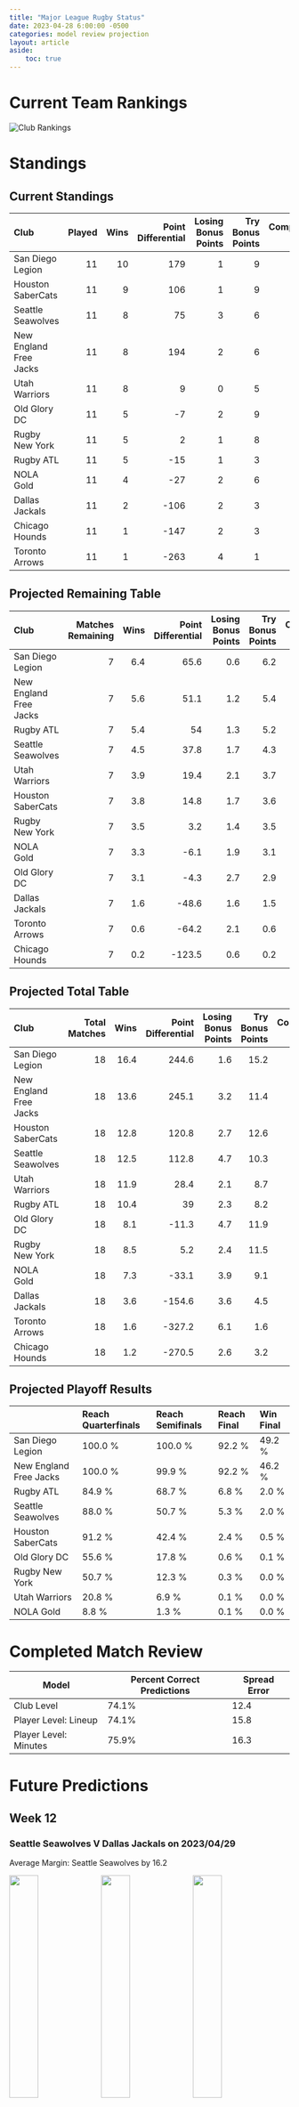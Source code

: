 ```yaml
---  
title: "Major League Rugby Status"  
date: 2023-04-28 6:00:00 -0500  
categories: model review projection  
layout: article  
aside:  
    toc: true  
---
```

# Current Team Rankings


![Club Rankings](plots/rankings_Major-League-Rugby-2022.png)
# Standings

## Current Standings


| Club                   |   Played |   Wins |   Point Differential |   Losing Bonus Points |   Try Bonus Points |   Competition Points |
|:-----------------------|---------:|-------:|---------------------:|----------------------:|-------------------:|---------------------:|
| San Diego Legion       |       11 |     10 |                  179 |                     1 |                  9 |                   50 |
| Houston SaberCats      |       11 |      9 |                  106 |                     1 |                  9 |                   46 |
| Seattle Seawolves      |       11 |      8 |                   75 |                     3 |                  6 |                   41 |
| New England Free Jacks |       11 |      8 |                  194 |                     2 |                  6 |                   40 |
| Utah Warriors          |       11 |      8 |                    9 |                     0 |                  5 |                   37 |
| Old Glory DC           |       11 |      5 |                   -7 |                     2 |                  9 |                   31 |
| Rugby New York         |       11 |      5 |                    2 |                     1 |                  8 |                   29 |
| Rugby ATL              |       11 |      5 |                  -15 |                     1 |                  3 |                   24 |
| NOLA Gold              |       11 |      4 |                  -27 |                     2 |                  6 |                   24 |
| Dallas Jackals         |       11 |      2 |                 -106 |                     2 |                  3 |                   13 |
| Chicago Hounds         |       11 |      1 |                 -147 |                     2 |                  3 |                    9 |
| Toronto Arrows         |       11 |      1 |                 -263 |                     4 |                  1 |                    9 |



## Projected Remaining Table


| Club                   |   Matches Remaining |   Wins |   Point Differential |   Losing Bonus Points |   Try Bonus Points |   Competition Points |
|:-----------------------|--------------------:|-------:|---------------------:|----------------------:|-------------------:|---------------------:|
| San Diego Legion       |                   7 |    6.4 |                 65.6 |                   0.6 |                6.2 |                 32.3 |
| New England Free Jacks |                   7 |    5.6 |                 51.1 |                   1.2 |                5.4 |                 28.8 |
| Rugby ATL              |                   7 |    5.4 |                 54   |                   1.3 |                5.2 |                 28.1 |
| Seattle Seawolves      |                   7 |    4.5 |                 37.8 |                   1.7 |                4.3 |                 24.2 |
| Utah Warriors          |                   7 |    3.9 |                 19.4 |                   2.1 |                3.7 |                 21.6 |
| Houston SaberCats      |                   7 |    3.8 |                 14.8 |                   1.7 |                3.6 |                 20.4 |
| Rugby New York         |                   7 |    3.5 |                  3.2 |                   1.4 |                3.5 |                 19   |
| NOLA Gold              |                   7 |    3.3 |                 -6.1 |                   1.9 |                3.1 |                 18.3 |
| Old Glory DC           |                   7 |    3.1 |                 -4.3 |                   2.7 |                2.9 |                 18.1 |
| Dallas Jackals         |                   7 |    1.6 |                -48.6 |                   1.6 |                1.5 |                  9.8 |
| Toronto Arrows         |                   7 |    0.6 |                -64.2 |                   2.1 |                0.6 |                  5.2 |
| Chicago Hounds         |                   7 |    0.2 |               -123.5 |                   0.6 |                0.2 |                  1.7 |



## Projected Total Table


| Club                   |   Total Matches |   Wins |   Point Differential |   Losing Bonus Points |   Try Bonus Points |   Competition Points |
|:-----------------------|----------------:|-------:|---------------------:|----------------------:|-------------------:|---------------------:|
| San Diego Legion       |              18 |   16.4 |                244.6 |                   1.6 |               15.2 |                 82.3 |
| New England Free Jacks |              18 |   13.6 |                245.1 |                   3.2 |               11.4 |                 68.8 |
| Houston SaberCats      |              18 |   12.8 |                120.8 |                   2.7 |               12.6 |                 66.4 |
| Seattle Seawolves      |              18 |   12.5 |                112.8 |                   4.7 |               10.3 |                 65.2 |
| Utah Warriors          |              18 |   11.9 |                 28.4 |                   2.1 |                8.7 |                 58.6 |
| Rugby ATL              |              18 |   10.4 |                 39   |                   2.3 |                8.2 |                 52.1 |
| Old Glory DC           |              18 |    8.1 |                -11.3 |                   4.7 |               11.9 |                 49.1 |
| Rugby New York         |              18 |    8.5 |                  5.2 |                   2.4 |               11.5 |                 48   |
| NOLA Gold              |              18 |    7.3 |                -33.1 |                   3.9 |                9.1 |                 42.3 |
| Dallas Jackals         |              18 |    3.6 |               -154.6 |                   3.6 |                4.5 |                 22.8 |
| Toronto Arrows         |              18 |    1.6 |               -327.2 |                   6.1 |                1.6 |                 14.2 |
| Chicago Hounds         |              18 |    1.2 |               -270.5 |                   2.6 |                3.2 |                 10.7 |



## Projected Playoff Results


|                        | Reach Quarterfinals   | Reach Semifinals   | Reach Final   | Win Final   |
|:-----------------------|:----------------------|:-------------------|:--------------|:------------|
| San Diego Legion       | 100.0 %               | 100.0 %            | 92.2 %        | 49.2 %      |
| New England Free Jacks | 100.0 %               | 99.9 %             | 92.2 %        | 46.2 %      |
| Rugby ATL              | 84.9 %                | 68.7 %             | 6.8 %         | 2.0 %       |
| Seattle Seawolves      | 88.0 %                | 50.7 %             | 5.3 %         | 2.0 %       |
| Houston SaberCats      | 91.2 %                | 42.4 %             | 2.4 %         | 0.5 %       |
| Old Glory DC           | 55.6 %                | 17.8 %             | 0.6 %         | 0.1 %       |
| Rugby New York         | 50.7 %                | 12.3 %             | 0.3 %         | 0.0 %       |
| Utah Warriors          | 20.8 %                | 6.9 %              | 0.1 %         | 0.0 %       |
| NOLA Gold              | 8.8 %                 | 1.3 %              | 0.1 %         | 0.0 %       |



# Completed Match Review


| Model | Percent Correct Predictions | Spread Error |
| ------ | ------ | ------ |
| Club Level | 74.1% | 12.4 |
| Player Level: Lineup | 74.1% | 15.8 |
| Player Level: Minutes | 75.9% | 16.3 |


# Future Predictions

## Week 12

### Seattle Seawolves V Dallas Jackals on 2023/04/29


Average Margin: Seattle Seawolves by 16.2

<p float="left">
<img src="plots/performances_Seattle Seawolves_V_Dallas Jackals_12.png" width="32%" />
<img src="plots/resultbar_Seattle Seawolves_V_Dallas Jackals_12.png" width="32%" />
<img src="plots/spreads_Seattle Seawolves_V_Dallas Jackals_12.png" width="32%" />
</p>

### New England Free Jacks V Rugby New York on 2023/04/30


Average Margin: New England Free Jacks by 10.3

<p float="left">
<img src="plots/performances_New England Free Jacks_V_Rugby New York_12.png" width="32%" />
<img src="plots/resultbar_New England Free Jacks_V_Rugby New York_12.png" width="32%" />
<img src="plots/spreads_New England Free Jacks_V_Rugby New York_12.png" width="32%" />
</p>

### San Diego Legion V Houston SaberCats on 2023/04/30


Average Margin: San Diego Legion by 8.9

<p float="left">
<img src="plots/performances_San Diego Legion_V_Houston SaberCats_12.png" width="32%" />
<img src="plots/resultbar_San Diego Legion_V_Houston SaberCats_12.png" width="32%" />
<img src="plots/spreads_San Diego Legion_V_Houston SaberCats_12.png" width="32%" />
</p>

### NOLA Gold V Toronto Arrows on 2023/04/30


Average Margin: NOLA Gold by 9.8

<p float="left">
<img src="plots/performances_NOLA Gold_V_Toronto Arrows_12.png" width="32%" />
<img src="plots/resultbar_NOLA Gold_V_Toronto Arrows_12.png" width="32%" />
<img src="plots/spreads_NOLA Gold_V_Toronto Arrows_12.png" width="32%" />
</p>

## Week 13

### Dallas Jackals V Old Glory DC on 2023/05/06


Average Margin: Old Glory DC by 4.7

<p float="left">
<img src="plots/performances_Dallas Jackals_V_Old Glory DC_13.png" width="32%" />
<img src="plots/resultbar_Dallas Jackals_V_Old Glory DC_13.png" width="32%" />
<img src="plots/spreads_Dallas Jackals_V_Old Glory DC_13.png" width="32%" />
</p>

### Utah Warriors V San Diego Legion on 2023/05/06


Average Margin: San Diego Legion by 2.6

<p float="left">
<img src="plots/performances_Utah Warriors_V_San Diego Legion_13.png" width="32%" />
<img src="plots/resultbar_Utah Warriors_V_San Diego Legion_13.png" width="32%" />
<img src="plots/spreads_Utah Warriors_V_San Diego Legion_13.png" width="32%" />
</p>

### Rugby ATL V Chicago Hounds on 2023/05/06


Average Margin: Rugby ATL by 22.2

<p float="left">
<img src="plots/performances_Rugby ATL_V_Chicago Hounds_13.png" width="32%" />
<img src="plots/resultbar_Rugby ATL_V_Chicago Hounds_13.png" width="32%" />
<img src="plots/spreads_Rugby ATL_V_Chicago Hounds_13.png" width="32%" />
</p>

### Rugby New York V NOLA Gold on 2023/05/07


Average Margin: Rugby New York by 5.6

<p float="left">
<img src="plots/performances_Rugby New York_V_NOLA Gold_13.png" width="32%" />
<img src="plots/resultbar_Rugby New York_V_NOLA Gold_13.png" width="32%" />
<img src="plots/spreads_Rugby New York_V_NOLA Gold_13.png" width="32%" />
</p>

## Week 14

### Toronto Arrows V Rugby ATL on 2023/05/12


Average Margin: Rugby ATL by 9.2

<p float="left">
<img src="plots/performances_Toronto Arrows_V_Rugby ATL_14.png" width="32%" />
<img src="plots/resultbar_Toronto Arrows_V_Rugby ATL_14.png" width="32%" />
<img src="plots/spreads_Toronto Arrows_V_Rugby ATL_14.png" width="32%" />
</p>

### NOLA Gold V San Diego Legion on 2023/05/13


Average Margin: San Diego Legion by 6.1

<p float="left">
<img src="plots/performances_NOLA Gold_V_San Diego Legion_14.png" width="32%" />
<img src="plots/resultbar_NOLA Gold_V_San Diego Legion_14.png" width="32%" />
<img src="plots/spreads_NOLA Gold_V_San Diego Legion_14.png" width="32%" />
</p>

### Chicago Hounds V Rugby New York on 2023/05/13


Average Margin: Rugby New York by 12.3

<p float="left">
<img src="plots/performances_Chicago Hounds_V_Rugby New York_14.png" width="32%" />
<img src="plots/resultbar_Chicago Hounds_V_Rugby New York_14.png" width="32%" />
<img src="plots/spreads_Chicago Hounds_V_Rugby New York_14.png" width="32%" />
</p>

### Dallas Jackals V Utah Warriors on 2023/05/13


Average Margin: Utah Warriors by 6.9

<p float="left">
<img src="plots/performances_Dallas Jackals_V_Utah Warriors_14.png" width="32%" />
<img src="plots/resultbar_Dallas Jackals_V_Utah Warriors_14.png" width="32%" />
<img src="plots/spreads_Dallas Jackals_V_Utah Warriors_14.png" width="32%" />
</p>

### Houston SaberCats V Seattle Seawolves on 2023/05/13


Average Margin: Houston SaberCats by 1.4

<p float="left">
<img src="plots/performances_Houston SaberCats_V_Seattle Seawolves_14.png" width="32%" />
<img src="plots/resultbar_Houston SaberCats_V_Seattle Seawolves_14.png" width="32%" />
<img src="plots/spreads_Houston SaberCats_V_Seattle Seawolves_14.png" width="32%" />
</p>

### Old Glory DC V New England Free Jacks on 2023/05/14


Average Margin: New England Free Jacks by 3.8

<p float="left">
<img src="plots/performances_Old Glory DC_V_New England Free Jacks_14.png" width="32%" />
<img src="plots/resultbar_Old Glory DC_V_New England Free Jacks_14.png" width="32%" />
<img src="plots/spreads_Old Glory DC_V_New England Free Jacks_14.png" width="32%" />
</p>

## Week 15

### Toronto Arrows V Old Glory DC on 2023/05/18


Average Margin: Old Glory DC by 4.8

<p float="left">
<img src="plots/performances_Toronto Arrows_V_Old Glory DC_15.png" width="32%" />
<img src="plots/resultbar_Toronto Arrows_V_Old Glory DC_15.png" width="32%" />
<img src="plots/spreads_Toronto Arrows_V_Old Glory DC_15.png" width="32%" />
</p>

### Seattle Seawolves V Chicago Hounds on 2023/05/20


Average Margin: Seattle Seawolves by 22.4

<p float="left">
<img src="plots/performances_Seattle Seawolves_V_Chicago Hounds_15.png" width="32%" />
<img src="plots/resultbar_Seattle Seawolves_V_Chicago Hounds_15.png" width="32%" />
<img src="plots/spreads_Seattle Seawolves_V_Chicago Hounds_15.png" width="32%" />
</p>

### Utah Warriors V Houston SaberCats on 2023/05/20


Average Margin: Utah Warriors by 3.0

<p float="left">
<img src="plots/performances_Utah Warriors_V_Houston SaberCats_15.png" width="32%" />
<img src="plots/resultbar_Utah Warriors_V_Houston SaberCats_15.png" width="32%" />
<img src="plots/spreads_Utah Warriors_V_Houston SaberCats_15.png" width="32%" />
</p>

### Rugby ATL V Dallas Jackals on 2023/05/20


Average Margin: Rugby ATL by 15.5

<p float="left">
<img src="plots/performances_Rugby ATL_V_Dallas Jackals_15.png" width="32%" />
<img src="plots/resultbar_Rugby ATL_V_Dallas Jackals_15.png" width="32%" />
<img src="plots/spreads_Rugby ATL_V_Dallas Jackals_15.png" width="32%" />
</p>

### New England Free Jacks V NOLA Gold on 2023/05/21


Average Margin: New England Free Jacks by 12.4

<p float="left">
<img src="plots/performances_New England Free Jacks_V_NOLA Gold_15.png" width="32%" />
<img src="plots/resultbar_New England Free Jacks_V_NOLA Gold_15.png" width="32%" />
<img src="plots/spreads_New England Free Jacks_V_NOLA Gold_15.png" width="32%" />
</p>

## Week 16

### Utah Warriors V Rugby ATL on 2023/05/27


Average Margin: Utah Warriors by 0.7

<p float="left">
<img src="plots/performances_Utah Warriors_V_Rugby ATL_16.png" width="32%" />
<img src="plots/resultbar_Utah Warriors_V_Rugby ATL_16.png" width="32%" />
<img src="plots/spreads_Utah Warriors_V_Rugby ATL_16.png" width="32%" />
</p>

### Old Glory DC V Seattle Seawolves on 2023/05/27


Average Margin: Seattle Seawolves by 1.2

<p float="left">
<img src="plots/performances_Old Glory DC_V_Seattle Seawolves_16.png" width="32%" />
<img src="plots/resultbar_Old Glory DC_V_Seattle Seawolves_16.png" width="32%" />
<img src="plots/spreads_Old Glory DC_V_Seattle Seawolves_16.png" width="32%" />
</p>

### New England Free Jacks V Toronto Arrows on 2023/05/27


Average Margin: New England Free Jacks by 18.6

<p float="left">
<img src="plots/performances_New England Free Jacks_V_Toronto Arrows_16.png" width="32%" />
<img src="plots/resultbar_New England Free Jacks_V_Toronto Arrows_16.png" width="32%" />
<img src="plots/spreads_New England Free Jacks_V_Toronto Arrows_16.png" width="32%" />
</p>

### Houston SaberCats V Chicago Hounds on 2023/05/27


Average Margin: Houston SaberCats by 20.2

<p float="left">
<img src="plots/performances_Houston SaberCats_V_Chicago Hounds_16.png" width="32%" />
<img src="plots/resultbar_Houston SaberCats_V_Chicago Hounds_16.png" width="32%" />
<img src="plots/spreads_Houston SaberCats_V_Chicago Hounds_16.png" width="32%" />
</p>

### San Diego Legion V Rugby New York on 2023/05/28


Average Margin: San Diego Legion by 10.9

<p float="left">
<img src="plots/performances_San Diego Legion_V_Rugby New York_16.png" width="32%" />
<img src="plots/resultbar_San Diego Legion_V_Rugby New York_16.png" width="32%" />
<img src="plots/spreads_San Diego Legion_V_Rugby New York_16.png" width="32%" />
</p>

## Week 17

### Rugby ATL V New England Free Jacks on 2023/06/02


Average Margin: Rugby ATL by 0.4

<p float="left">
<img src="plots/performances_Rugby ATL_V_New England Free Jacks_17.png" width="32%" />
<img src="plots/resultbar_Rugby ATL_V_New England Free Jacks_17.png" width="32%" />
<img src="plots/spreads_Rugby ATL_V_New England Free Jacks_17.png" width="32%" />
</p>

### Toronto Arrows V Houston SaberCats on 2023/06/03


Average Margin: Houston SaberCats by 7.1

<p float="left">
<img src="plots/performances_Toronto Arrows_V_Houston SaberCats_17.png" width="32%" />
<img src="plots/resultbar_Toronto Arrows_V_Houston SaberCats_17.png" width="32%" />
<img src="plots/spreads_Toronto Arrows_V_Houston SaberCats_17.png" width="32%" />
</p>

### Chicago Hounds V San Diego Legion on 2023/06/03


Average Margin: San Diego Legion by 18.5

<p float="left">
<img src="plots/performances_Chicago Hounds_V_San Diego Legion_17.png" width="32%" />
<img src="plots/resultbar_Chicago Hounds_V_San Diego Legion_17.png" width="32%" />
<img src="plots/spreads_Chicago Hounds_V_San Diego Legion_17.png" width="32%" />
</p>

### NOLA Gold V Old Glory DC on 2023/06/03


Average Margin: NOLA Gold by 1.8

<p float="left">
<img src="plots/performances_NOLA Gold_V_Old Glory DC_17.png" width="32%" />
<img src="plots/resultbar_NOLA Gold_V_Old Glory DC_17.png" width="32%" />
<img src="plots/spreads_NOLA Gold_V_Old Glory DC_17.png" width="32%" />
</p>

### Rugby New York V Dallas Jackals on 2023/06/04


Average Margin: Rugby New York by 11.8

<p float="left">
<img src="plots/performances_Rugby New York_V_Dallas Jackals_17.png" width="32%" />
<img src="plots/resultbar_Rugby New York_V_Dallas Jackals_17.png" width="32%" />
<img src="plots/spreads_Rugby New York_V_Dallas Jackals_17.png" width="32%" />
</p>

### Seattle Seawolves V Utah Warriors on 2023/06/04


Average Margin: Seattle Seawolves by 5.7

<p float="left">
<img src="plots/performances_Seattle Seawolves_V_Utah Warriors_17.png" width="32%" />
<img src="plots/resultbar_Seattle Seawolves_V_Utah Warriors_17.png" width="32%" />
<img src="plots/spreads_Seattle Seawolves_V_Utah Warriors_17.png" width="32%" />
</p>

## Week 18

### Houston SaberCats V Old Glory DC on 2023/06/09


Average Margin: Houston SaberCats by 6.1

<p float="left">
<img src="plots/performances_Houston SaberCats_V_Old Glory DC_18.png" width="32%" />
<img src="plots/resultbar_Houston SaberCats_V_Old Glory DC_18.png" width="32%" />
<img src="plots/spreads_Houston SaberCats_V_Old Glory DC_18.png" width="32%" />
</p>

### Rugby ATL V Rugby New York on 2023/06/10


Average Margin: Rugby ATL by 7.0

<p float="left">
<img src="plots/performances_Rugby ATL_V_Rugby New York_18.png" width="32%" />
<img src="plots/resultbar_Rugby ATL_V_Rugby New York_18.png" width="32%" />
<img src="plots/spreads_Rugby ATL_V_Rugby New York_18.png" width="32%" />
</p>

### Dallas Jackals V NOLA Gold on 2023/06/10


Average Margin: NOLA Gold by 3.2

<p float="left">
<img src="plots/performances_Dallas Jackals_V_NOLA Gold_18.png" width="32%" />
<img src="plots/resultbar_Dallas Jackals_V_NOLA Gold_18.png" width="32%" />
<img src="plots/spreads_Dallas Jackals_V_NOLA Gold_18.png" width="32%" />
</p>

### Utah Warriors V Chicago Hounds on 2023/06/10


Average Margin: Utah Warriors by 19.3

<p float="left">
<img src="plots/performances_Utah Warriors_V_Chicago Hounds_18.png" width="32%" />
<img src="plots/resultbar_Utah Warriors_V_Chicago Hounds_18.png" width="32%" />
<img src="plots/spreads_Utah Warriors_V_Chicago Hounds_18.png" width="32%" />
</p>

### Seattle Seawolves V New England Free Jacks on 2023/06/11


Average Margin: Seattle Seawolves by 0.9

<p float="left">
<img src="plots/performances_Seattle Seawolves_V_New England Free Jacks_18.png" width="32%" />
<img src="plots/resultbar_Seattle Seawolves_V_New England Free Jacks_18.png" width="32%" />
<img src="plots/spreads_Seattle Seawolves_V_New England Free Jacks_18.png" width="32%" />
</p>

### Toronto Arrows V San Diego Legion on 2023/06/11


Average Margin: San Diego Legion by 12.3

<p float="left">
<img src="plots/performances_Toronto Arrows_V_San Diego Legion_18.png" width="32%" />
<img src="plots/resultbar_Toronto Arrows_V_San Diego Legion_18.png" width="32%" />
<img src="plots/spreads_Toronto Arrows_V_San Diego Legion_18.png" width="32%" />
</p>

## Week 19

### Old Glory DC V Rugby ATL on 2023/06/17


Average Margin: Rugby ATL by 1.0

<p float="left">
<img src="plots/performances_Old Glory DC_V_Rugby ATL_19.png" width="32%" />
<img src="plots/resultbar_Old Glory DC_V_Rugby ATL_19.png" width="32%" />
<img src="plots/spreads_Old Glory DC_V_Rugby ATL_19.png" width="32%" />
</p>

### New England Free Jacks V Houston SaberCats on 2023/06/17


Average Margin: New England Free Jacks by 7.8

<p float="left">
<img src="plots/performances_New England Free Jacks_V_Houston SaberCats_19.png" width="32%" />
<img src="plots/resultbar_New England Free Jacks_V_Houston SaberCats_19.png" width="32%" />
<img src="plots/spreads_New England Free Jacks_V_Houston SaberCats_19.png" width="32%" />
</p>

### Toronto Arrows V NOLA Gold on 2023/06/17


Average Margin: NOLA Gold by 3.0

<p float="left">
<img src="plots/performances_Toronto Arrows_V_NOLA Gold_19.png" width="32%" />
<img src="plots/resultbar_Toronto Arrows_V_NOLA Gold_19.png" width="32%" />
<img src="plots/spreads_Toronto Arrows_V_NOLA Gold_19.png" width="32%" />
</p>

### Dallas Jackals V Chicago Hounds on 2023/06/17


Average Margin: Dallas Jackals by 9.2

<p float="left">
<img src="plots/performances_Dallas Jackals_V_Chicago Hounds_19.png" width="32%" />
<img src="plots/resultbar_Dallas Jackals_V_Chicago Hounds_19.png" width="32%" />
<img src="plots/spreads_Dallas Jackals_V_Chicago Hounds_19.png" width="32%" />
</p>

### San Diego Legion V Seattle Seawolves on 2023/06/18


Average Margin: San Diego Legion by 6.7

<p float="left">
<img src="plots/performances_San Diego Legion_V_Seattle Seawolves_19.png" width="32%" />
<img src="plots/resultbar_San Diego Legion_V_Seattle Seawolves_19.png" width="32%" />
<img src="plots/spreads_San Diego Legion_V_Seattle Seawolves_19.png" width="32%" />
</p>

### Rugby New York V Utah Warriors on 2023/06/18


Average Margin: Rugby New York by 1.8

<p float="left">
<img src="plots/performances_Rugby New York_V_Utah Warriors_19.png" width="32%" />
<img src="plots/resultbar_Rugby New York_V_Utah Warriors_19.png" width="32%" />
<img src="plots/spreads_Rugby New York_V_Utah Warriors_19.png" width="32%" />
</p>
